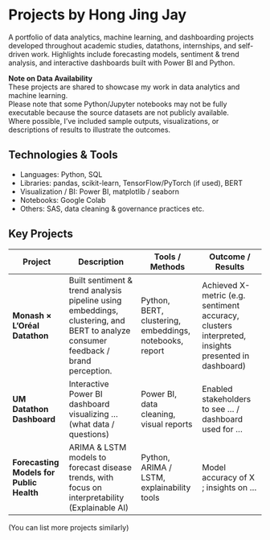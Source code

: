 # Projects by Hong Jing Jay

A portfolio of data analytics, machine learning, and dashboarding projects developed throughout academic studies, datathons, internships, and self-driven work. Highlights include forecasting models, sentiment & trend analysis, and interactive dashboards built with Power BI and Python.

**Note on Data Availability**  
These projects are shared to showcase my work in data analytics and machine learning.  
Please note that some Python/Jupyter notebooks may not be fully executable because the source datasets are not publicly available.  
Where possible, I’ve included sample outputs, visualizations, or descriptions of results to illustrate the outcomes.


## Technologies & Tools

- Languages: Python, SQL  
- Libraries: pandas, scikit-learn, TensorFlow/PyTorch (if used), BERT  
- Visualization / BI: Power BI, matplotlib / seaborn  
- Notebooks: Google Colab
- Others: SAS, data cleaning & governance practices etc.

## Key Projects

| Project | Description | Tools / Methods | Outcome / Results |
|---|---|---|---|
| **Monash × L’Oréal Datathon** | Built sentiment & trend analysis pipeline using embeddings, clustering, and BERT to analyze consumer feedback / brand perception. | Python, BERT, clustering, embeddings, notebooks, report | Achieved X-metric (e.g. sentiment accuracy, clusters interpreted, insights presented in dashboard) |
| **UM Datathon Dashboard** | Interactive Power BI dashboard visualizing … (what data / questions) | Power BI, data cleaning, visual reports | Enabled stakeholders to see … / dashboard used for … |
| **Forecasting Models for Public Health** | ARIMA & LSTM models to forecast disease trends, with focus on interpretability (Explainable AI) | Python, ARIMA / LSTM, explainability tools | Model accuracy of X ; insights on … |

(You can list more projects similarly)
